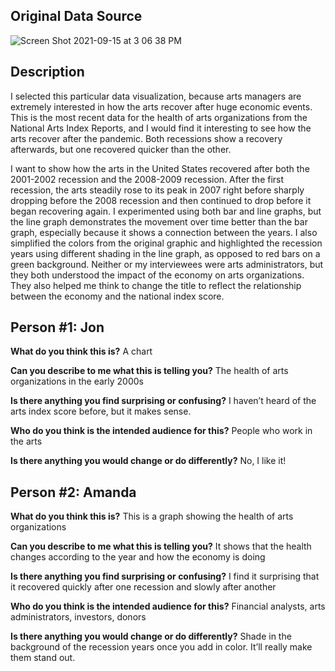## Original Data Source 

![Screen Shot 2021-09-15 at 3 06 38 PM](https://user-images.githubusercontent.com/89738442/133940974-fdd8da1b-1892-4ba2-abaa-b4fb369551eb.png)




## Description 

I selected this particular data visualization, because arts managers are extremely interested in how the arts recover after huge economic events. This is the most recent data for the health of arts organizations from the National Arts Index Reports, and I would find it interesting to see how the arts recover after the pandemic. Both recessions show a recovery afterwards, but one recovered quicker than the other.

  

I want to show how the arts in the United States recovered after both the 2001-2002 recession and the 2008-2009 recession. After the first recession, the arts steadily rose to its peak in 2007 right before sharply dropping before the 2008 recession and then continued to drop before it began recovering again. I experimented using both bar and line graphs, but the line graph demonstrates the movement over time better than the bar graph, especially because it shows a connection between the years. I also simplified the colors from the original graphic and highlighted the recession years using different shading in the line graph, as opposed to red bars on a green background. Neither or my interviewees were arts administrators, but they both understood the impact of the economy on arts organizations. They also helped me think to change the title to reflect the relationship between the economy and the national index score.

  

## **Person #1: Jon**

**What do you think this is?** A chart

**Can you describe to me what this is telling you?** The health of arts organizations in the early 2000s

**Is there anything you find surprising or confusing?** I haven’t heard of the arts index score before, but it makes sense.

**Who do you think is the intended audience for this?** People who work in the arts

**Is there anything you would change or do differently?** No, I like it!



## Person #2: Amanda



  **What do you think this is?** This is a graph showing the health of arts organizations

**Can you describe to me what this is telling you?** It shows that the health changes according to the year and how the economy is doing

**Is there anything you find surprising or confusing?** I find it surprising that it recovered quickly after one recession and slowly after another

**Who do you think is the intended audience for this?** Financial analysts, arts administrators, investors, donors

**Is there anything you would change or do differently?** Shade in the background of the recession years once you add in color. It’ll really make them stand out.


